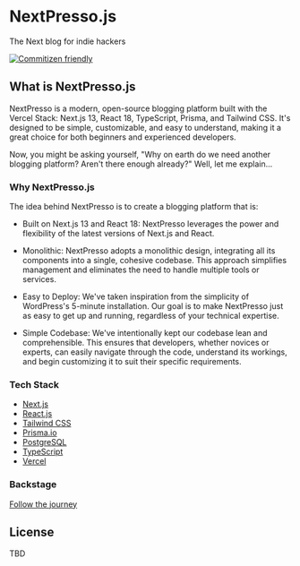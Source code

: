 # NextPresso.js

The Next blog for indie hackers

[![Commitizen friendly](https://img.shields.io/badge/commitizen-friendly-brightgreen.svg)](http://commitizen.github.io/cz-cli/)

<!-- ABOUT -->

## What is NextPresso.js

NextPresso is a modern, open-source blogging platform built with the Vercel Stack: Next.js 13, React 18, TypeScript, Prisma, and Tailwind CSS. It's designed to be simple, customizable, and easy to understand, making it a great choice for both beginners and experienced developers.

Now, you might be asking yourself, "Why on earth do we need another blogging platform? Aren't there enough already?" Well, let me explain...

### Why NextPresso.js

The idea behind NextPresso is to create a blogging platform that is:

- Built on Next.js 13 and React 18: NextPresso leverages the power and flexibility of the latest versions of Next.js and React.

- Monolithic: NextPresso adopts a monolithic design, integrating all its components into a single, cohesive codebase. This approach simplifies management and eliminates the need to handle multiple tools or services.

- Easy to Deploy: We've taken inspiration from the simplicity of WordPress's 5-minute installation. Our goal is to make NextPresso just as easy to get up and running, regardless of your technical expertise.

- Simple Codebase: We've intentionally kept our codebase lean and comprehensible. This ensures that developers, whether novices or experts, can easily navigate through the code, understand its workings, and begin customizing it to suit their specific requirements.

<!-- STACK -->

### Tech Stack

- [Next.js](https://nextjs.org/)
- [React.js](https://reactjs.org/)
- [Tailwind CSS](https://tailwindcss.com/)
- [Prisma.io](https://prisma.io/)
- [PostgreSQL](https://www.postgresql.org/)
- [TypeScript](https://www.typescriptlang.org/)
- [Vercel](https://vercel.com/)

### Backstage

[Follow the journey](./docs/backstage.md)

<!-- LICENSE -->

## License

TBD

